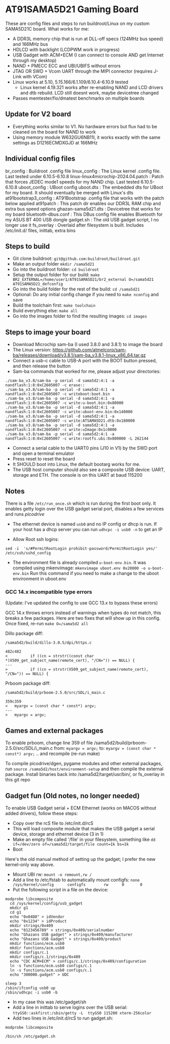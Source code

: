# AT91SAMA5D21 Gaming Board

These are config files and steps to run buildroot/Linux on my custom SAMA5D21C board.
What works for me:
- A DDR3L memory chip that is run at DLL-off specs (124MHz bus speed) and 166MHz bus
- HDLCD with backlight (LCDPWM work in progress)
- USB Gadget with ACM+ECM (I can connect to console AND get Internet through my desktop)
- NAND + PMECC ECC and UBI/UBIFS without errors
- JTAG OR SWD + Vcom UART through the MIPI connector (requires J-Link with VCom)
- Linux works at 5.10, 5.15.166/6.1.109/6.10.4-6.10.9 tested
  - Linux kernel 4.19.321 works after re-enabling NAND and LCD drivers and dtb rebuild. LCD still doesnt work, maybe devicetree changed
- Passes memtester/fio/dmatest benchmarks on multiple boards

## Update for V2 board
- Everything works similar to V1. No hardware errors but flux had to be cleaned on the board for NAND to work
- Using memory module W632GU6NB11I, it works exactly with the same settings as D1216ECMDXGJD at 166MHz



## Individual config files
br_config                           : Buildroot .config file
linux_config                        : The Linux kernel .config file. Last tested under 6.10.5-6.10.8
linux-linux4microchip-2024.04.patch : Patch that forces JEDEC mode1 speeds for my NAND chip. Last tested 6.10.5-6.10.8
uboot_config                        : UBoot config
uboot.dts                           : The embedded dts for UBoot for my board. It should eventually be merged with Linux's dts
at91bootstrap3_config               : AT91Bootstrap .config file that works with the patch below applied
at91patch         		    : This patch dir enables our DDR3L RAM chip and extra bus speed options
ghazan-sama5d21.dts                 : Devicetree that works for my board
bluetooth-dbus.conf                 : This DBus config file enables Bluetooth for my ASUS BT 400 USB dongle
gadget.sh                           : The old USB gadget script, I no longer use it
fs_overlay                          : Overlaid after filesystem is built. Includes /etc/init.d/ files, inittab, extra bins


## Steps to build

- Git clone buildroot: `git@github.com:buildroot/buildroot.git`
- Make an output folder `mkdir /sama5d21`
- Go into the buildroot folder: `cd buildroot`
- Setup the output folder for our build: `make BR2_EXTERNAL=/home/user1/AT91SAMA5D21/br2_external O=/sama5d21 AT91SAMA5D21_defconfig`
- Go into the build folder for the rest of the build: `cd /sama5d21`
- Optional: Do any initial config change if you need to `make nconfig` and save
- Build the toolchain first: `make toolchain`
- Build everything else: `make all`
- Go into the images folder to find the resulting images: `cd images`


## Steps to image your board

- Download Microchip sam-ba (I used 3.8.0 and 3.8.1) to image the board
- The Linux version: https://github.com/atmelcorp/sam-ba/releases/download/v3.8.1/sam-ba_v3.8.1-linux_x86_64.tar.gz
- Connect a usb-c cable to USB-A port with the BOOT button pressed, and then release the button
- Sam-ba commands that worked for me, please adjust your directories:
```
./sam-ba_v3.8/sam-ba -p serial -d sama5d2:4:1 -a nandflash:1:8:0xC2605007 -c erase::
./sam-ba_v3.8/sam-ba -p serial -d sama5d2:4:1 -a nandflash:1:8:0xC2605007 -c writeboot:boot.bin
./sam-ba_v3.8/sam-ba -p serial -d sama5d2:4:1 -a nandflash:1:8:0xC2605007 -c write:u-boot.bin:0x80000
./sam-ba_v3.8/sam-ba -p serial -d sama5d2:4:1 -a nandflash:1:8:0xC2605007 -c write:uboot-env.bin:0x140000
./sam-ba_v3.8/sam-ba -p serial -d sama5d2:4:1 -a nandflash:1:8:0xC2605007 -c write:ATSAMA5D21.dtb:0x180000
./sam-ba_v3.8/sam-ba -p serial -d sama5d2:4:1 -a nandflash:1:8:0xC2605007 -c write:uImage:0x1c0000
./sam-ba_v3.8/sam-ba -p serial -d sama5d2:4:1 -a nandflash:1:8:0xC2605007 -c write:rootfs.ubi:0x800000 -L 262144
```
- Connect a serial cable to the UART0 pins (J10 in V1) by the SWD port and open a terminal emulator
- Press reset to reset the board
- It SHOULD boot into Linux, the default bootarg works for me.
- The USB host computer should also see a composite USB device: UART, storage and ETH. The console is on this UART at baud 115200


## Notes

There is a file `/etc/run_once.sh` which is run during the first boot only.
It enables getty login over the USB gadget serial port, disables a few services and runs *picodrive*

- The ethernet device is named `usb0` and no IP config or dhcp is run. If your host has a dhcp server you can run `udhcpc -i usb0 -n` to get an IP
 
- Allow Root ssh logins:
```
sed -i  's/#PermitRootLogin prohibit-password/PermitRootLogin yes/' /etc/ssh/sshd_config
```

- The environment file is already compiled `u-boot-env.bin`. It was compiled using mkenvimage:
`mkenvimage uboot.env 0x20000 -o u-boot-env.bin`
Run this command if you need to make a change to the uboot environment in uboot.env


### GCC 14.x incompatible type errors

(Update: I've updated the config to use GCC 13.x to bypass these errors)

GCC 14.x throws errors instead of warnings when types do not match, this breaks a few packages.
Here are two fixes that will show up in this config.
Once fixed, re-run `make O=/sama5d2 all`

Dillo package diff:
```
/sama5d2/build/dillo-3.0.5/dpi/https.c

482c482
<          if ((cn = strstr((const char *)X509_get_subject_name(remote_cert), "/CN=")) == NULL) {
---
>          if ((cn = strstr(X509_get_subject_name(remote_cert), "/CN=")) == NULL) {
```

Prboom package diff:
```
/sama5d2/build/prboom-2.5.0/src/SDL/i_main.c

359c359
<   myargv = (const char * const*) argv;
---
>   myargv = argv;
```


## Games and external packages

To enable prboom, change line 359 of file /sama5d2/build/prboom-2.5.0/src/SDL/i_main.c
from:
`myargv = argv;`
to:
`myargv = (const char * const*) argv;`
.. and recompile (re-run make)


To compile picodrive/dgen, pygame modules and other external packages, run `source /sama5d2/host/environment-setup` and then compile the external package. Install binaries back into /sama5d2/target/usr/bin/, or fs_overlay in this git repo


## Gadget fun (Old notes, no longer needed)

To enable USB Gadget serial + ECM Ethernet (works on MACOS without added drivers), follow these steps:
- Copy over the rcS file to /etc/init.d/rcS
- This will load composite module that makes the USB gadget a serial device, storage and ethernet device (3 in 1)
- Make an empty file called '/file' in your filesystem, something like `dd if=/dev/zero of=/sama5d2/target/file count=1k bs=1k`
- Boot

Here's the old manual method of setting up the gadget; I prefer the new kernel-only way above.
- Mount UBI rw: `mount -o remount,rw /`
- Add a line to /etc/fstab to automatically mount configfs:
`none            /sys/kernel/config      configfs        rw      0       0`
- Put the following script in a file on the device:
```
modprobe libcomposite
  cd /sys/kernel/config/usb_gadget
  mkdir g1
  cd g1
  echo "0x04D8" > idVendor
  echo "0x1234" > idProduct
  mkdir strings/0x409
  echo "0123456789" > strings/0x409/serialnumber
  echo "Ghazans USB gadget" > strings/0x409/manufacturer
  echo "Ghazans USB Gadget" > strings/0x409/product
  mkdir functions/ecm.usb0
  mkdir functions/acm.usb0
  mkdir configs/c.1
  mkdir configs/c.1/strings/0x409
  echo "CDC ACM+ECM" > configs/c.1/strings/0x409/configuration
  ln -s functions/ecm.usb0 configs/c.1
  ln -s functions/acm.usb0 configs/c.1
  echo "300000.gadget" > UDC

sleep 3
/sbin/ifconfig usb0 up
/sbin/udhcpc -i usb0 -b
```
- In my case this was /etc/gadget/sh
- Add a line in inittab to serve logins over the USB serial:
`ttyGS0::askfirst:/sbin/getty -L  ttyGS0 115200 xterm-256color`
- Add two lines in /etc/init.d/rcS to run gadget.sh:
```
modprobe libcomposite

/bin/sh /etc/gadget.sh
```
